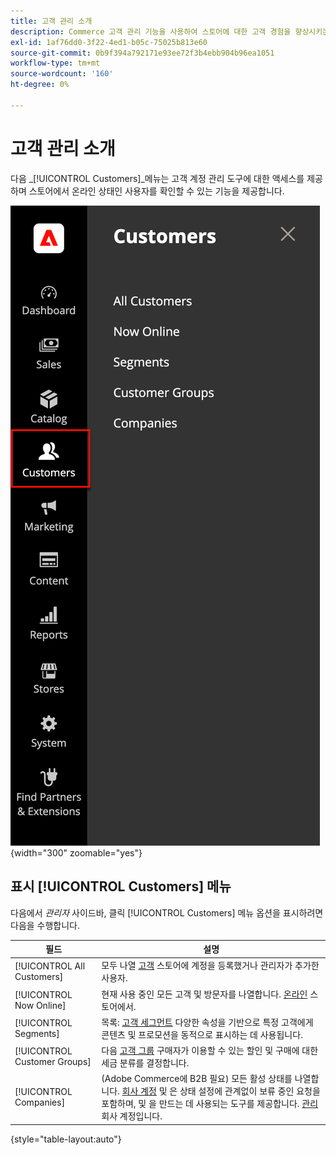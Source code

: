 ```yaml
---
title: 고객 관리 소개
description: Commerce 고객 관리 기능을 사용하여 스토어에 대한 고객 경험을 향상시키는 방법에 대해 알아봅니다.
exl-id: 1af76dd0-3f22-4ed1-b05c-75025b813e60
source-git-commit: 0b9f394a792171e93ee72f3b4ebb904b96ea1051
workflow-type: tm+mt
source-wordcount: '160'
ht-degree: 0%

---
```


# 고객 관리 소개

다음 _[!UICONTROL Customers]_메뉴는 고객 계정 관리 도구에 대한 액세스를 제공하며 스토어에서 온라인 상태인 사용자를 확인할 수 있는 기능을 제공합니다.

![고객 메뉴](assets/admin-menu-customers.png){width="300" zoomable="yes"}

## 표시 [!UICONTROL Customers] 메뉴

다음에서 _관리자_ 사이드바, 클릭 [!UICONTROL Customers] 메뉴 옵션을 표시하려면 다음을 수행합니다.

| 필드 | 설명 |
|---|---|
| [!UICONTROL All Customers] | 모두 나열 [고객](../customers/customers-all.md) 스토어에 계정을 등록했거나 관리자가 추가한 사용자. |
| [!UICONTROL Now Online] | 현재 사용 중인 모든 고객 및 방문자를 나열합니다. [온라인](../customers/now-online.md) 스토어에서. |
| [!UICONTROL Segments] | 목록: [고객 세그먼트](../customers/customer-segments.md) 다양한 속성을 기반으로 특정 고객에게 콘텐츠 및 프로모션을 동적으로 표시하는 데 사용됩니다. |
| [!UICONTROL Customer Groups] | 다음 [고객 그룹](../customers/customer-groups.md) 구매자가 이용할 수 있는 할인 및 구매에 대한 세금 분류를 결정합니다. |
| [!UICONTROL Companies] | (Adobe Commerce에 B2B 필요) 모든 활성 상태를 나열합니다. [회사 계정](../b2b/account-companies.md) 및 은 상태 설정에 관계없이 보류 중인 요청을 포함하며, 및 을 만드는 데 사용되는 도구를 제공합니다. [관리](../b2b/account-company-manage.md) 회사 계정입니다. |

{style="table-layout:auto"}
